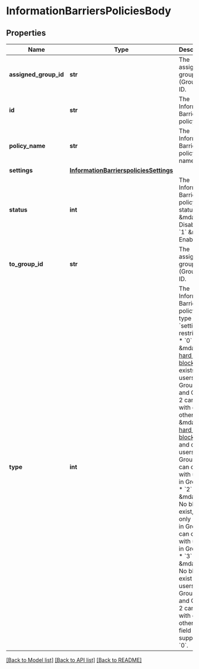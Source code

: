 # InformationBarriersPoliciesBody

## Properties
Name | Type | Description | Notes
------------ | ------------- | ------------- | -------------
**assigned_group_id** | **str** | The assigner group&#x27;s (Group 1) ID. | 
**id** | **str** | The Information Barriers policy&#x27;s ID. | 
**policy_name** | **str** | The Information Barriers policy&#x27;s name. | 
**settings** | [**InformationBarrierspoliciesSettings**](InformationBarrierspoliciesSettings.md) |  | 
**status** | **int** | The Information Barriers policy&#x27;s status.  * &#x60;0&#x60; &amp;mdash; Disabled.  * &#x60;1&#x60; &amp;mdash; Enabled. | 
**to_group_id** | **str** | The assignee group&#x27;s (Group 2) ID. | 
**type** | **int** | The Information Barriers policy&#x27;s type of &#x60;settings&#x60; restrictions.  * &#x60;0&#x60; &amp;mdash; A [hard or soft block](https://support.zoom.us/hc/en-us/articles/360040913711-Information-Barriers#h_a603c6f7-05c8-4de5-b4b6-91982d748b34) exists, but users in Group 1 and Group 2 can chat with each other.  * &#x60;1&#x60; &amp;mdash; A [hard or soft block](https://support.zoom.us/hc/en-us/articles/360040913711-Information-Barriers#h_a603c6f7-05c8-4de5-b4b6-91982d748b34) exists and only users in Group 1 can chat with users in Group 2.  * &#x60;2&#x60; &amp;mdash; No blocks exist, but only users in Group 1 can chat with users in Group 2.  * &#x60;3&#x60; &amp;mdash; No blocks exist and users in Group 1 and Group 2 can chat with each other.   This field only supports &#x60;0&#x60;. | [default to TypeEnum._0]

[[Back to Model list]](../README.md#documentation-for-models) [[Back to API list]](../README.md#documentation-for-api-endpoints) [[Back to README]](../README.md)


